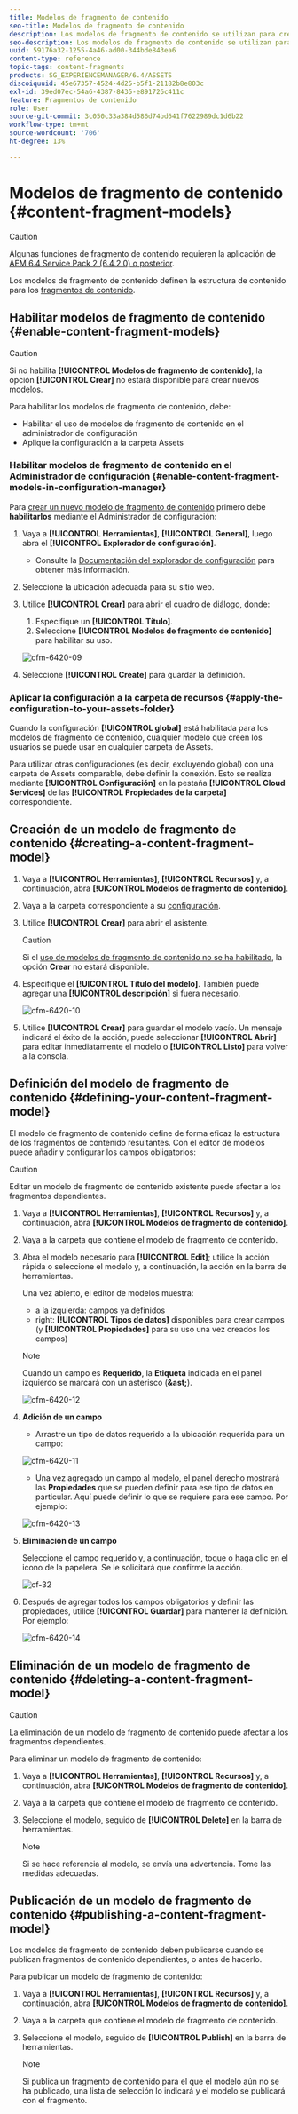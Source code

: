 ```yaml
---
title: Modelos de fragmento de contenido
seo-title: Modelos de fragmento de contenido
description: Los modelos de fragmento de contenido se utilizan para crear fragmentos de contenido con contenido estructurado.
seo-description: Los modelos de fragmento de contenido se utilizan para crear fragmentos de contenido con contenido estructurado.
uuid: 59176a32-1255-4a46-ad00-344bde843ea6
content-type: reference
topic-tags: content-fragments
products: SG_EXPERIENCEMANAGER/6.4/ASSETS
discoiquuid: 45e67357-4524-4d25-b5f1-21182b8e803c
exl-id: 39ed07ec-54a6-4387-8435-e891726c411c
feature: Fragmentos de contenido
role: User
source-git-commit: 3c050c33a384d586d74bd641f7622989dc1d6b22
workflow-type: tm+mt
source-wordcount: '706'
ht-degree: 13%

---
```


# Modelos de fragmento de contenido {#content-fragment-models}

>[!CAUTION]
>
>Algunas funciones de fragmento de contenido requieren la aplicación de [AEM 6.4 Service Pack 2 (6.4.2.0) o posterior](../release-notes/sp-release-notes.md).

Los modelos de fragmento de contenido definen la estructura de contenido para los [fragmentos de contenido](content-fragments.md).

## Habilitar modelos de fragmento de contenido {#enable-content-fragment-models}

>[!CAUTION]
>
>Si no habilita **[!UICONTROL Modelos de fragmento de contenido]**, la opción **[!UICONTROL Crear]** no estará disponible para crear nuevos modelos.

Para habilitar los modelos de fragmento de contenido, debe:

* Habilitar el uso de modelos de fragmento de contenido en el administrador de configuración
* Aplique la configuración a la carpeta Assets

### Habilitar modelos de fragmento de contenido en el Administrador de configuración {#enable-content-fragment-models-in-configuration-manager}

Para [crear un nuevo modelo de fragmento de contenido](#creating-a-content-fragment-model) primero debe **habilitarlos** mediante el Administrador de configuración:

1. Vaya a **[!UICONTROL Herramientas]**, **[!UICONTROL General]**, luego abra el **[!UICONTROL Explorador de configuración]**.
   * Consulte la [Documentación del explorador de configuración](/help/sites-administering/configurations.md) para obtener más información.
1. Seleccione la ubicación adecuada para su sitio web.
1. Utilice **[!UICONTROL Crear]** para abrir el cuadro de diálogo, donde:

   1. Especifique un **[!UICONTROL Título]**.
   1. Seleccione **[!UICONTROL Modelos de fragmento de contenido]** para habilitar su uso.

   ![cfm-6420-09](assets/cfm-6420-09.png)

1. Seleccione **[!UICONTROL Create]** para guardar la definición.

### Aplicar la configuración a la carpeta de recursos {#apply-the-configuration-to-your-assets-folder}

Cuando la configuración **[!UICONTROL global]** está habilitada para los modelos de fragmento de contenido, cualquier modelo que creen los usuarios se puede usar en cualquier carpeta de Assets.

Para utilizar otras configuraciones (es decir, excluyendo global) con una carpeta de Assets comparable, debe definir la conexión. Esto se realiza mediante **[!UICONTROL Configuración]** en la pestaña **[!UICONTROL Cloud Services]** de las **[!UICONTROL Propiedades de la carpeta]** correspondiente.

## Creación de un modelo de fragmento de contenido {#creating-a-content-fragment-model}

1. Vaya a **[!UICONTROL Herramientas]**, **[!UICONTROL Recursos]** y, a continuación, abra **[!UICONTROL Modelos de fragmento de contenido]**.
1. Vaya a la carpeta correspondiente a su [configuración](#enable-content-fragment-models).
1. Utilice **[!UICONTROL Crear]** para abrir el asistente.

   >[!CAUTION]
   >
   >Si el [uso de modelos de fragmento de contenido no se ha habilitado](#enable-content-fragment-models), la opción **Crear** no estará disponible.

1. Especifique el **[!UICONTROL Título del modelo]**. También puede agregar una **[!UICONTROL descripción]** si fuera necesario.

   ![cfm-6420-10](assets/cfm-6420-10.png)

1. Utilice **[!UICONTROL Crear]** para guardar el modelo vacío. Un mensaje indicará el éxito de la acción, puede seleccionar **[!UICONTROL Abrir]** para editar inmediatamente el modelo o **[!UICONTROL Listo]** para volver a la consola.

## Definición del modelo de fragmento de contenido {#defining-your-content-fragment-model}

El modelo de fragmento de contenido define de forma eficaz la estructura de los fragmentos de contenido resultantes. Con el editor de modelos puede añadir y configurar los campos obligatorios:

>[!CAUTION]
>
>Editar un modelo de fragmento de contenido existente puede afectar a los fragmentos dependientes.

1. Vaya a **[!UICONTROL Herramientas]**, **[!UICONTROL Recursos]** y, a continuación, abra **[!UICONTROL Modelos de fragmento de contenido]**.

1. Vaya a la carpeta que contiene el modelo de fragmento de contenido.
1. Abra el modelo necesario para **[!UICONTROL Edit]**; utilice la acción rápida o seleccione el modelo y, a continuación, la acción en la barra de herramientas.

   Una vez abierto, el editor de modelos muestra:

   * a la izquierda: campos ya definidos
   * right: **[!UICONTROL Tipos de datos]** disponibles para crear campos (y **[!UICONTROL Propiedades]** para su uso una vez creados los campos)

   >[!NOTE]
   >
   >Cuando un campo es **Requerido**, la **Etiqueta** indicada en el panel izquierdo se marcará con un asterisco (**&amp;ast;**).

   ![cfm-6420-12](assets/cfm-6420-12.png)

1. **Adición de un campo**

   * Arrastre un tipo de datos requerido a la ubicación requerida para un campo:

   ![cfm-6420-11](assets/cfm-6420-11.png)

   * Una vez agregado un campo al modelo, el panel derecho mostrará las **Propiedades** que se pueden definir para ese tipo de datos en particular. Aquí puede definir lo que se requiere para ese campo. Por ejemplo:

   ![cfm-6420-13](assets/cfm-6420-13.png)

1. **Eliminación de un campo**

   Seleccione el campo requerido y, a continuación, toque o haga clic en el icono de la papelera. Se le solicitará que confirme la acción.

   ![cf-32](assets/cf-32.png)

1. Después de agregar todos los campos obligatorios y definir las propiedades, utilice **[!UICONTROL Guardar]** para mantener la definición. Por ejemplo:

   ![cfm-6420-14](assets/cfm-6420-14.png)

## Eliminación de un modelo de fragmento de contenido {#deleting-a-content-fragment-model}

>[!CAUTION]
>
>La eliminación de un modelo de fragmento de contenido puede afectar a los fragmentos dependientes.

Para eliminar un modelo de fragmento de contenido:

1. Vaya a **[!UICONTROL Herramientas]**, **[!UICONTROL Recursos]** y, a continuación, abra **[!UICONTROL Modelos de fragmento de contenido]**.

1. Vaya a la carpeta que contiene el modelo de fragmento de contenido.
1. Seleccione el modelo, seguido de **[!UICONTROL Delete]** en la barra de herramientas.

   >[!NOTE]
   >
   >Si se hace referencia al modelo, se envía una advertencia. Tome las medidas adecuadas.

## Publicación de un modelo de fragmento de contenido {#publishing-a-content-fragment-model}

Los modelos de fragmento de contenido deben publicarse cuando se publican fragmentos de contenido dependientes, o antes de hacerlo.

Para publicar un modelo de fragmento de contenido:

1. Vaya a **[!UICONTROL Herramientas]**, **[!UICONTROL Recursos]** y, a continuación, abra **[!UICONTROL Modelos de fragmento de contenido]**.

1. Vaya a la carpeta que contiene el modelo de fragmento de contenido.
1. Seleccione el modelo, seguido de **[!UICONTROL Publish]** en la barra de herramientas.

   >[!NOTE]
   >
   >Si publica un fragmento de contenido para el que el modelo aún no se ha publicado, una lista de selección lo indicará y el modelo se publicará con el fragmento.
